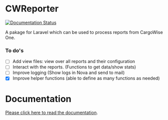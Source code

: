 # CWReporter

[![Documentation Status](https://readthedocs.org/projects/cwreporter/badge/?version=latest)](https://cwreporter.readthedocs.io/en/latest/?badge=latest)

A pakage for Laravel which can be used to process reports from CargoWise One.

### To do's

- [ ] Add view files: view over all reports and their configuration
- [ ] Interact with the reports. (Functions to get data/show stats)
- [ ] Improve logging (Show logs in Nova and send to mail)
- [x] Improve helper functions (able to define as many functions as needed)

# Documentation

[Please click here to read the documentation](https://cwreporter.readthedocs.io/en/latest/).
